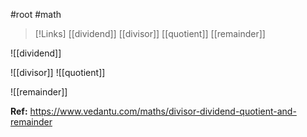 #root #math 

>[!Links]
>[[dividend]]
>[[divisor]]
>[[quotient]]
>[[remainder]]

![[dividend]]

![[divisor]]
![[quotient]]

![[remainder]]



**Ref:** https://www.vedantu.com/maths/divisor-dividend-quotient-and-remainder